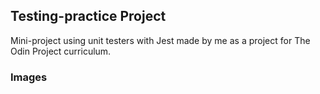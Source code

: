 ## Testing-practice Project

Mini-project using unit testers with Jest made by me as a project for The Odin Project curriculum.

### Images